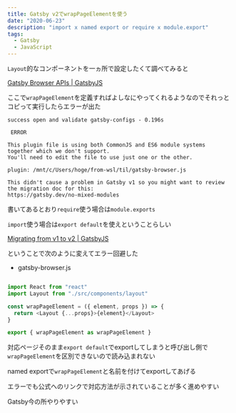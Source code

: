 ```yaml
---
title: Gatsby v2でwrapPageElementを使う
date: "2020-06-23"
description: "import x named export or require x module.export"
tags:
  - Gatsby
  - JavaScript
---
```


`Layout`的なコンポーネントを一ヵ所で設定したくて調べてみると

[Gatsby Browser APIs | GatsbyJS](https://www.gatsbyjs.org/docs/browser-apis/#wrapPageElement)

ここで`wrapPageElement`を定義すればよしなにやってくれるようなのでそれっとコピって実行したらエラーが出た

```
success open and validate gatsby-configs - 0.196s

 ERROR

This plugin file is using both CommonJS and ES6 module systems together which we don't support.
You'll need to edit the file to use just one or the other.

plugin: /mnt/c/Users/hoge/from-wsl/til/gatsby-browser.js

This didn't cause a problem in Gatsby v1 so you might want to review the migration doc for this:
https://gatsby.dev/no-mixed-modules
```

書いてあるとおり`require`使う場合は`module.exports`

`import`使う場合は`export default`を使えということらしい

[Migrating from v1 to v2 | GatsbyJS](https://www.gatsbyjs.org/docs/migrating-from-v1-to-v2/#convert-to-either-pure-commonjs-or-pure-es6)

ということで次のように変えてエラー回避した

- gatsby-browser.js

```javascript

import React from "react"
import Layout from "./src/components/layout"

const wrapPageElement = ({ element, props }) => {
  return <Layout {...props}>{element}</Layout>
}

export { wrapPageElement as wrapPageElement }
```

対応ページそのまま`export default`でexportしてしまうと呼び出し側で`wrapPageElement`を区別できないので読み込まれない

named exportで`wrapPageElement`と名前を付けてexportしてあげる

エラーでも公式へのリンクで対応方法が示されていることが多く進めやすい

Gatsby今の所やりやすい
